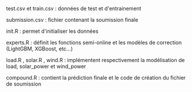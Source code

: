 test.csv et train.csv : données de test et d'entrainement 

submission.csv : fichier contenant la soumission finale 

init.R : permet d'initialiser les données

experts.R : définit les fonctions semi-online et les modèles de correction (LightGBM, XGBoost, etc...)

load.R , solar.R , wind.R : implémentent respectivement la modélisation de load, solar_power et wind_power

compound.R : contient la prédiction finale et le code de création du fichier de soumission

